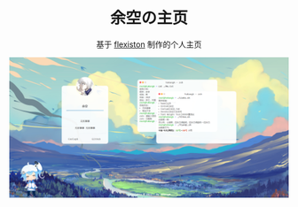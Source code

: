 <h1 align="center">余空の主页</h1>

<div align="center">
    <p>基于 <a href="https://github.com/Flexiston/homepage">flexiston</a> 制作的个人主页</p>
    <p><a href="https://yukonga.vercel.app"><img alt="YuKongA.png" src="YuKong_Pic.png"></a></p>
</div>

